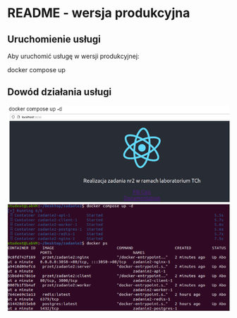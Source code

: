 # README - wersja produkcyjna

## Uruchomienie usługi

Aby uruchomić usługę w wersji produkcyjnej:

docker compose up

## Dowód działania usługi

![Screeny działania usługi](./Docs/Readme_prod.png)
![](./Docs/Readme_prod1.png)


